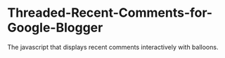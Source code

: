 # Threaded-Recent-Comments-for-Google-Blogger
The javascript that displays recent comments interactively with balloons.
